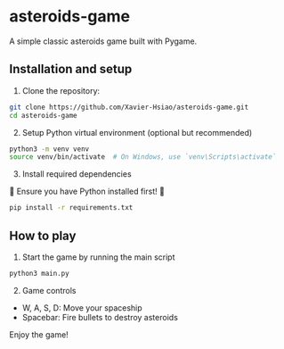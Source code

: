# asteroids-game
A simple classic asteroids game built with Pygame.

## Installation and setup

1. Clone the repository:

```bash
git clone https://github.com/Xavier-Hsiao/asteroids-game.git
cd asteroids-game
```

2. Setup Python virtual environment (optional but recommended)

```bash
python3 -m venv venv
source venv/bin/activate  # On Windows, use `venv\Scripts\activate`
```

3. Install required dependencies

🚨 Ensure you have Python installed first! 🚨

```bash
pip install -r requirements.txt
```

## How to play

1. Start the game by running the main script

```bash
python3 main.py
```

2. Game controls

- W, A, S, D: Move your spaceship
- Spacebar: Fire bullets to destroy asteroids

Enjoy the game!
